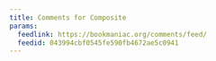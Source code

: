 ```yaml
---
title: Comments for Composite
params:
  feedlink: https://bookmaniac.org/comments/feed/
  feedid: 043994cbf0545fe590fb4672ae5c0941
---
```

